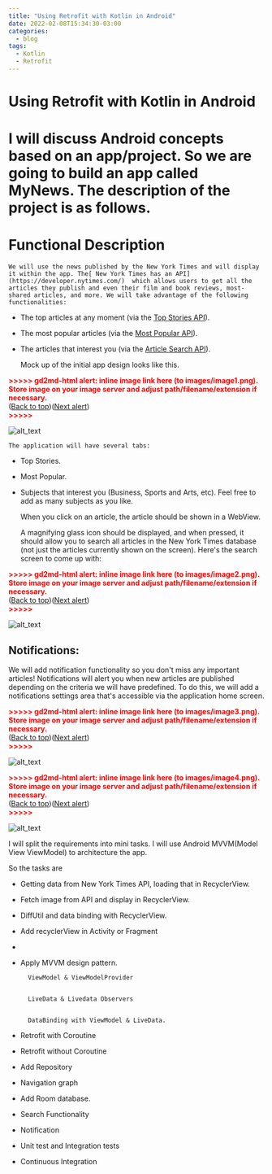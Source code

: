 ```yaml
---
title: "Using Retrofit with Kotlin in Android"
date: 2022-02-08T15:34:30-03:00
categories:
  - blog
tags:
  - Kotlin
  - Retrofit
---
```


# Using Retrofit with Kotlin in Android


# I will discuss Android concepts based on an app/project. So we are going to build an app called MyNews. The description of the project is as follows.


# Functional Description


    We will use the news published by the New York Times and will display it within the app. The[ New York Times has an API](https://developer.nytimes.com/)  which allows users to get all the articles they publish and even their film and book reviews, most-shared articles, and more. We will take advantage of the following functionalities: 



* The top articles at any moment (via the [Top Stories API](https://developer.nytimes.com/docs/top-stories-product/1/overview)).
* The most popular articles (via the [Most Popular API](https://developer.nytimes.com/docs/most-popular-product/1/overview)).
* The articles that interest you (via the [Article Search API](https://developer.nytimes.com/docs/articlesearch-product/1/overview)).

    Mock up of the initial app design looks like this.


    

<p id="gdcalert1" ><span style="color: red; font-weight: bold">>>>>>  gd2md-html alert: inline image link here (to images/image1.png). Store image on your image server and adjust path/filename/extension if necessary. </span><br>(<a href="#">Back to top</a>)(<a href="#gdcalert2">Next alert</a>)<br><span style="color: red; font-weight: bold">>>>>> </span></p>


![alt_text](images/image1.png "image_tooltip")



    The application will have several tabs:

* Top Stories.
* Most Popular.
* Subjects that interest you (Business, Sports and Arts, etc). Feel free to add as many subjects as you like.

    When you click on an article, the article should be shown in a WebView.


    A magnifying glass icon should be displayed, and when pressed, it should allow you to search all articles in the New York Times database (not just the articles currently shown on the screen). Here's the search screen to come up with:




<p id="gdcalert2" ><span style="color: red; font-weight: bold">>>>>>  gd2md-html alert: inline image link here (to images/image2.png). Store image on your image server and adjust path/filename/extension if necessary. </span><br>(<a href="#">Back to top</a>)(<a href="#gdcalert3">Next alert</a>)<br><span style="color: red; font-weight: bold">>>>>> </span></p>


![alt_text](images/image2.png "image_tooltip")



## Notifications:

​​We will add notification functionality so you don't miss any important articles! Notifications will alert you when new articles are published depending on the criteria we will have predefined. To do this, we will add a notifications settings area that's accessible via the application home screen. 



<p id="gdcalert3" ><span style="color: red; font-weight: bold">>>>>>  gd2md-html alert: inline image link here (to images/image3.png). Store image on your image server and adjust path/filename/extension if necessary. </span><br>(<a href="#">Back to top</a>)(<a href="#gdcalert4">Next alert</a>)<br><span style="color: red; font-weight: bold">>>>>> </span></p>


![alt_text](images/image3.png "image_tooltip")


<p id="gdcalert4" ><span style="color: red; font-weight: bold">>>>>>  gd2md-html alert: inline image link here (to images/image4.png). Store image on your image server and adjust path/filename/extension if necessary. </span><br>(<a href="#">Back to top</a>)(<a href="#gdcalert5">Next alert</a>)<br><span style="color: red; font-weight: bold">>>>>> </span></p>


![alt_text](images/image4.png "image_tooltip")


I will split the requirements into mini tasks. I will use Android MVVM(Model View ViewModel) to architecture the app. 

So the tasks are



* Getting data from New York Times API, loading that in RecyclerView.
* Fetch image from API and display in RecyclerView.
* DiffUtil and data binding with RecyclerView.
* Add recyclerView in Activity or Fragment
* 
* Apply MVVM design pattern.

        ViewModel & ViewModelProvider


        LiveData & Livedata Observers


        DataBinding with ViewModel & LiveData.

* Retrofit with Coroutine
* Retrofit without Coroutine
* Add Repository
* Navigation graph
* Add Room database.
* Search Functionality
* Notification
* Unit test and Integration tests
* Continuous Integration	


